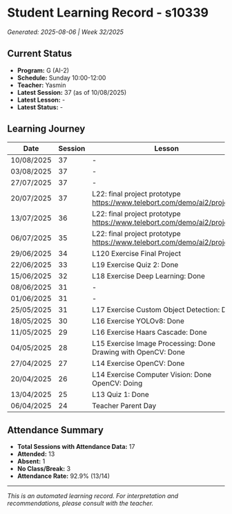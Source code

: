 # Student Learning Record - s10339
*Generated: 2025-08-06 | Week 32/2025*

## Current Status
- **Program:** G (AI-2)
- **Schedule:** Sunday 10:00-12:00
- **Teacher:** Yasmin
- **Latest Session:** 37 (as of 10/08/2025)
- **Latest Lesson:** -
- **Latest Status:** -

## Learning Journey
| Date | Session | Lesson | Attendance | Progress |
|------|---------|--------|------------|----------|
| 10/08/2025 | 37 | - | - | - |
| 03/08/2025 | 37 | - | - | - |
| 27/07/2025 | 37 | - | Absent | - |
| 20/07/2025 | 37 | L22: final project prototype  https://www.telebort.com/demo/ai2/project/7 | Aisyah | - |
| 13/07/2025 | 36 | L22: final project prototype  https://www.telebort.com/demo/ai2/project/7 | Aisyah | In Progress |
| 06/07/2025 | 35 | L22: final project prototype  https://www.telebort.com/demo/ai2/project/7 | Yasmin | In Progress |
| 29/06/2025 | 34 | L120 Exercise  Final Project | Yasmin | Completed |
| 22/06/2025 | 33 | L19 Exercise  Quiz 2: Done | Yasmin | Completed |
| 15/06/2025 | 32 | L18 Exercise  Deep Learning: Done | Yasmin | Completed |
| 08/06/2025 | 31 | - | No Class | - |
| 01/06/2025 | 31 | - | No Class | - |
| 25/05/2025 | 31 | L17 Exercise  Custom Object Detection: Done | Yasmin | Completed |
| 18/05/2025 | 30 | L16 Exercise  YOLOv8: Done | Yasmin | Completed |
| 11/05/2025 | 29 | L16 Exercise  Haars Cascade: Done | Yasmin | Completed |
| 04/05/2025 | 28 | L15 Exercise  Image Processing: Done Drawing with OpenCV: Done | Yasmin | Completed |
| 27/04/2025 | 27 | L14 Exercise  OpenCV: Done | Yasmin | Completed |
| 20/04/2025 | 26 | L14 Exercise  Computer Vision: Done   OpenCV: Doing | Khairina | In Progress |
| 13/04/2025 | 25 | L13 Quiz 1: Done | Yasmin | Completed |
| 06/04/2025 | 24 | Teacher Parent Day | No Class | - |

## Attendance Summary
- **Total Sessions with Attendance Data:** 17
- **Attended:** 13
- **Absent:** 1
- **No Class/Break:** 3
- **Attendance Rate:** 92.9% (13/14)

---
*This is an automated learning record. For interpretation and recommendations, please consult with the teacher.*